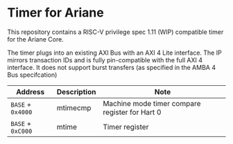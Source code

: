 # Timer for Ariane

This repository contains a RISC-V privilege spec 1.11 (WIP) compatible timer for the Ariane Core.

The timer plugs into an existing AXI Bus with an AXI 4 Lite interface. The IP mirrors transaction IDs and is fully pin-compatible with the full AXI 4 interface. It does not support burst transfers (as specified in the AMBA 4 Bus specifcation)

|      Address      | Description |                      Note                      |
|-------------------|-------------|------------------------------------------------|
| `BASE` + `0x4000` | mtimecmp    | Machine mode timer compare register for Hart 0 |
| `BASE` + `0xC000` | mtime       | Timer register                                 |
